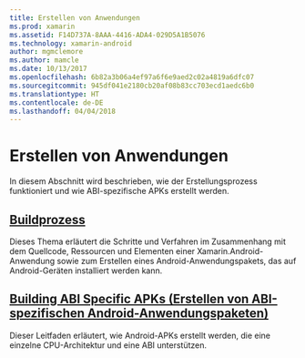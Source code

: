 ```yaml
---
title: Erstellen von Anwendungen
ms.prod: xamarin
ms.assetid: F14D737A-8AAA-4416-ADA4-029D5A1B5076
ms.technology: xamarin-android
author: mgmclemore
ms.author: mamcle
ms.date: 10/13/2017
ms.openlocfilehash: 6b82a3b06a4ef97a6f6e9aed2c02a4819a6dfc07
ms.sourcegitcommit: 945df041e2180cb20af08b83cc703ecd1aedc6b0
ms.translationtype: HT
ms.contentlocale: de-DE
ms.lasthandoff: 04/04/2018
---
```

# <a name="building-apps"></a>Erstellen von Anwendungen

In diesem Abschnitt wird beschrieben, wie der Erstellungsprozess funktioniert und wie ABI-spezifische APKs erstellt werden.



##  <a name="build-processandroiddeploy-testbuilding-appsbuild-processmd"></a>[Buildprozess](~/android/deploy-test/building-apps/build-process.md)

Dieses Thema erläutert die Schritte und Verfahren im Zusammenhang mit dem Quellcode, Ressourcen und Elementen einer Xamarin.Android-Anwendung sowie zum Erstellen eines Android-Anwendungspakets, das auf Android-Geräten installiert werden kann.


##  <a name="building-abi-specific-apksandroiddeploy-testbuilding-appsabi-specific-apksmd"></a>[Building ABI Specific APKs (Erstellen von ABI-spezifischen Android-Anwendungspaketen)](~/android/deploy-test/building-apps/abi-specific-apks.md)

Dieser Leitfaden erläutert, wie Android-APKs erstellt werden, die eine einzelne CPU-Architektur und eine ABI unterstützen.
